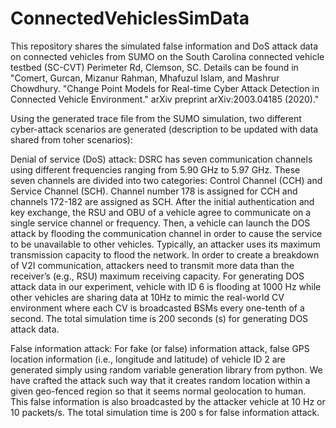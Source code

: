 # ConnectedVehiclesSimData
This repository shares the simulated false information and DoS attack data on connected vehicles from SUMO on the South Carolina connected vehicle testbed (SC-CVT) Perimeter Rd, Clemson, SC. Details can be found in "Comert, Gurcan, Mizanur Rahman, Mhafuzul Islam, and Mashrur Chowdhury. "Change Point Models for Real-time Cyber Attack Detection in Connected Vehicle Environment." arXiv preprint arXiv:2003.04185 (2020)."

Using the generated trace file from the SUMO simulation, two different cyber-attack scenarios are generated (description to be updated with data shared from toher scenarios): 

Denial of service (DoS) attack: DSRC has seven communication channels using different frequencies ranging from 5.90 GHz to 5.97 GHz. These seven channels are divided into two categories: Control Channel (CCH) and Service Channel (SCH). Channel number 178 is assigned for CCH and channels 172-182 are assigned as SCH. After the initial authentication and key exchange, the RSU and OBU of a vehicle agree to communicate on a single service channel or frequency. Then, a vehicle can launch the DOS attack by flooding the communication channel in order to cause the service to be unavailable to other vehicles. Typically, an attacker uses its maximum transmission capacity to flood the network. In order to create a breakdown of V2I communication, attackers need to transmit more data than the receiver’s (e.g., RSU) maximum receiving capacity. For generating DOS attack data in our experiment, vehicle with ID 6 is flooding at 1000 Hz while other vehicles are sharing data at 10Hz to mimic the real-world CV environment where each CV is broadcasted BSMs every one-tenth of a second. The total simulation time is 200 seconds (s) for generating DOS attack data.

False information attack: For fake (or false) information attack, false GPS location information (i.e., longitude and latitude) of vehicle ID 2 are generated simply using random variable generation library from python. We have crafted the attack such way that it creates random location within a given geo-fenced region so that it seems normal geolocation to human. This false information is also broadcasted by the attacker vehicle at 10 Hz or 10 packets/s. The total simulation time is 200 s for false information attack.
